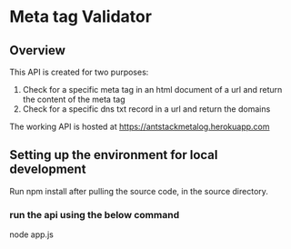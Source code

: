# Meta tag Validator
## Overview
This API is created for two purposes:
1. Check for a specific meta tag in an html document of a url and return the content of the meta tag
2. Check for a specific dns txt record in a url and return the domains

The working API is hosted at https://antstackmetalog.herokuapp.com

## Setting up the environment for local development
Run npm install after pulling the source code, in the source directory.
### run the api using the below command
node app.js
